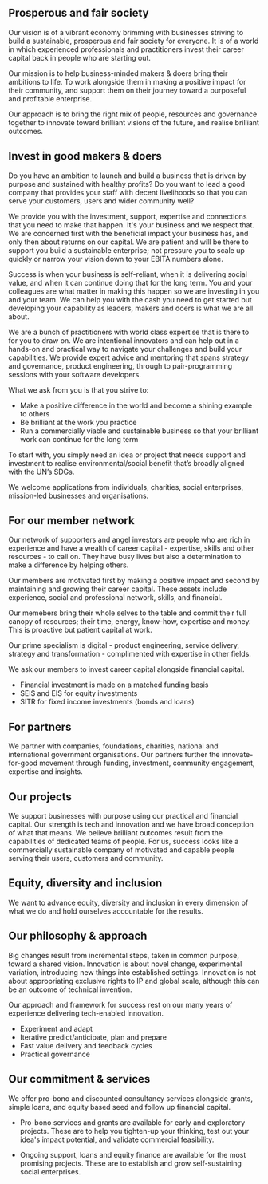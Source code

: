 ## Prosperous and fair society 
Our vision is of a vibrant economy brimming with businesses striving to build a sustainable, prosperous and fair society for everyone. It is of a world in which experienced professionals and practitioners invest their career capital back in people who are starting out.

Our mission is to help business-minded makers & doers bring their ambitions to life. To work alongside them in making a positive impact for their community, and support them on their journey toward a purposeful and profitable enterprise.

Our approach is to bring the right mix of people, resources and governance together to innovate toward brilliant visions of the future, and realise brilliant outcomes.

## Invest in good makers & doers 
Do you have an ambition to launch and build a business that is driven by purpose and sustained with healthy profits? Do you want to lead a good company that provides your staff with decent livelihoods so that you can serve your customers, users and wider community well? 

We provide you with the investment, support, expertise and connections that you need to make that happen. It's your business and we respect that. We are concerned first with the beneficial impact your business has, and only then about returns on our capital. We are patient and will be there to support you build a sustainable enterprise; not pressure you to scale up quickly or narrow your vision down to your EBITA numbers alone.  

Success is when your business is self-reliant, when it is delivering social value, and when it can continue doing that for the long term. You and your colleagues are what matter in making this happen so we are investing in you and your team. We can help you with the cash you need to get started but developing your capability as leaders, makers and doers is what we are all about.

We are a bunch of practitioners with world class expertise that is there to for you to draw on. We are intentional innovators and can help out in a hands-on and practical way to navigate your challenges and build your capabilities. We provide expert advice and mentoring that spans strategy and governance, product engineering, through to pair-programming sessions with your software developers.  

What we ask from you is that you strive to: 
- Make a positive difference in the world and become a shining example to others
- Be brilliant at the work you practice 
- Run a commercially viable and sustainable business so that your brilliant work can continue for the long term  

To start with, you simply need an idea or project that needs support and investment to realise environmental/social benefit that’s broadly aligned with the UN’s SDGs. 

We welcome applications from individuals, charities, social enterprises, mission-led businesses and organisations.

## For our member network
Our network of supporters and angel investors are people who are rich in experience and have a wealth of career capital - expertise, skills and other resources - to call on. They have busy lives but also a determination to make a difference by helping others.

Our members are motivated first by making a positive impact and second by maintaining and growing their career capital. These assets include experience, social and professional network, skills, and financial. 

Our memebers bring their whole selves to the table and commit their full canopy of resources; their time, energy, know-how, expertise and money. This is proactive but patient capital at work. 

Our prime specialism is digital - product engineering, service delivery, strategy and transformation - complimented with expertise in other fields.

We ask our members to invest career capital alongside financial capital.  
- Financial investment is made on a matched funding basis 
- SEIS and EIS for equity investments 
- SITR for fixed income investments (bonds and loans)

## For partners 
We partner with companies, foundations, charities, national and international government organisations.  Our partners further the innovate-for-good movement through funding, investment, community engagement, expertise and insights.

## Our projects 
We support businesses with purpose using our practical and financial capital. Our strength is tech and innovation and we have broad conception of what that means. We believe brilliant outcomes result from the capabilities of dedicated teams of people.  For us, success looks like a commercially sustainable company of motivated and capable people serving their users, customers and community.  

## Equity, diversity and inclusion
We want to advance equity, diversity and inclusion in every dimension of what we do and hold ourselves accountable for the results.

## Our philosophy & approach
Big changes result from incremental steps, taken in common purpose, toward a shared vision. 
Innovation is about novel change, experimental variation, introducing new things into established settings. 
Innovation is not about appropriating exclusive rights to IP and global scale, although this can be an outcome of technical invention.  

Our approach and framework for success rest on our many years of experience delivering tech-enabled innovation. 

- Experiment and adapt 
- Iterative predict/anticipate, plan and prepare 
- Fast value delivery and feedback cycles
- Practical governance

## Our commitment & services
We offer pro-bono and discounted consultancy services alongside grants, simple loans, and equity based seed and follow up financial capital. 

- Pro-bono services and grants are available for early and exploratory projects.  These are to help you tighten-up your thinking, test out your idea's impact potential, and validate commercial feasibility.

- Ongoing support, loans and equity finance are available for the most promising projects. These are to establish and grow self-sustaining social enterprises. 
